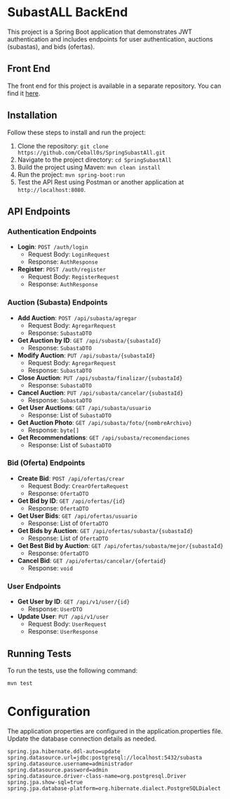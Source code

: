 # SubastALL BackEnd

This project is a Spring Boot application that demonstrates JWT authentication and includes endpoints for user authentication, auctions (subastas), and bids (ofertas).

## Front End

The front end for this project is available in a separate repository. You can find it [here](https://github.com/juancursed/fronted_subastall.git).

## Installation

Follow these steps to install and run the project:

1. Clone the repository: `git clone https://github.com/Ceball0s/SpringSubastAll.git`
2. Navigate to the project directory: `cd SpringSubastAll`
3. Build the project using Maven: `mvn clean install`
4. Run the project: `mvn spring-boot:run`
5. Test the API Rest using Postman or another application at `http://localhost:8080`.

## API Endpoints

### Authentication Endpoints
- **Login**: `POST /auth/login`
  - Request Body: `LoginRequest`
  - Response: `AuthResponse`
- **Register**: `POST /auth/register`
  - Request Body: `RegisterRequest`
  - Response: `AuthResponse`

### Auction (Subasta) Endpoints
- **Add Auction**: `POST /api/subasta/agregar`
  - Request Body: `AgregarRequest`
  - Response: `SubastaDTO`
- **Get Auction by ID**: `GET /api/subasta/{subastaId}`
  - Response: `SubastaDTO`
- **Modify Auction**: `PUT /api/subasta/{subastaId}`
  - Request Body: `AgregarRequest`
  - Response: `SubastaDTO`
- **Close Auction**: `PUT /api/subasta/finalizar/{subastaId}`
  - Response: `SubastaDTO`
- **Cancel Auction**: `PUT /api/subasta/cancelar/{subastaId}`
  - Response: `SubastaDTO`
- **Get User Auctions**: `GET /api/subasta/usuario`
  - Response: List of `SubastaDTO`
- **Get Auction Photo**: `GET /api/subasta/foto/{nombreArchivo}`
  - Response: `byte[]`
- **Get Recommendations**: `GET /api/subasta/recomendaciones`
  - Response: List of `SubastaDTO`

### Bid (Oferta) Endpoints
- **Create Bid**: `POST /api/ofertas/crear`
  - Request Body: `CrearOfertaRequest`
  - Response: `OfertaDTO`
- **Get Bid by ID**: `GET /api/ofertas/{id}`
  - Response: `OfertaDTO`
- **Get User Bids**: `GET /api/ofertas/usuario`
  - Response: List of `OfertaDTO`
- **Get Bids by Auction**: `GET /api/ofertas/subasta/{subastaId}`
  - Response: List of `OfertaDTO`
- **Get Best Bid by Auction**: `GET /api/ofertas/subasta/mejor/{subastaId}`
  - Response: `OfertaDTO`
- **Cancel Bid**: `GET /api/ofertas/cancelar/{ofertaid}`
  - Response: `void`

### User Endpoints
- **Get User by ID**: `GET /api/v1/user/{id}`
  - Response: `UserDTO`
- **Update User**: `PUT /api/v1/user`
  - Request Body: `UserRequest`
  - Response: `UserResponse`

## Running Tests

To run the tests, use the following command:

```sh
mvn test
```
# Configuration
The application properties are configured in the application.properties file. Update the database connection details as needed.

```properties
spring.jpa.hibernate.ddl-auto=update
spring.datasource.url=jdbc:postgresql://localhost:5432/subasta
spring.datasource.username=administrador
spring.datasource.password=admin
spring.datasource.driver-class-name=org.postgresql.Driver
spring.jpa.show-sql=true
spring.jpa.database-platform=org.hibernate.dialect.PostgreSQLDialect
```
